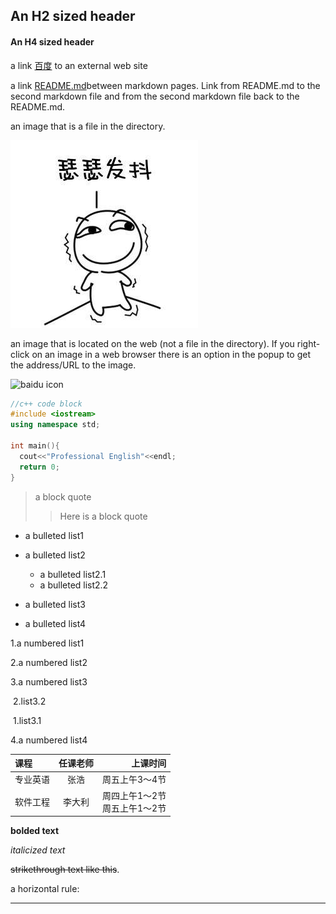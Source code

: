 ## An H2 sized header

#### An H4 sized header

a link [百度](https://www.baidu.com) to an external web site

a link [README.md](README.md)between markdown pages. Link from README.md to the second markdown file and from the second
markdown file back to the README.md.



an image that is a file in the directory.

![image1!](Example/image1.png)



an image that is located on the web (not a file in the directory). If you right-click on an image in a web browser there
is an option in the popup to get the address/URL to the image.

![baidu icon](http://www.baidu.com/img/PCtm_d9c8750bed0b3c7d089fa7d55720d6cf.png)

```c++
//c++ code block
#include <iostream>
using namespace std;

int main(){
  cout<<"Professional English"<<endl;
  return 0;
}
```





>a block quote
>
>> Here is a block quote





- a bulleted list1

- a bulleted list2
  - a bulleted list2.1
  - a bulleted list2.2

- a bulleted list3

- a bulleted list4

  



1.a numbered list1

2.a numbered list2

3.a numbered list3

​	2.list3.2

​	1.list3.1

4.a numbered list4





| 课程     | 任课老师 |                         上课时间 |
| :------- | :------: | -------------------------------: |
| 专业英语 |   张浩   |                   周五上午3～4节 |
| 软件工程 |  李大利  | 周四上午1～2节<br>周五上午1～2节 |





**bolded text**



*italicized text*



~~strikethrough text like this~~.



a horizontal rule:

---





## 

